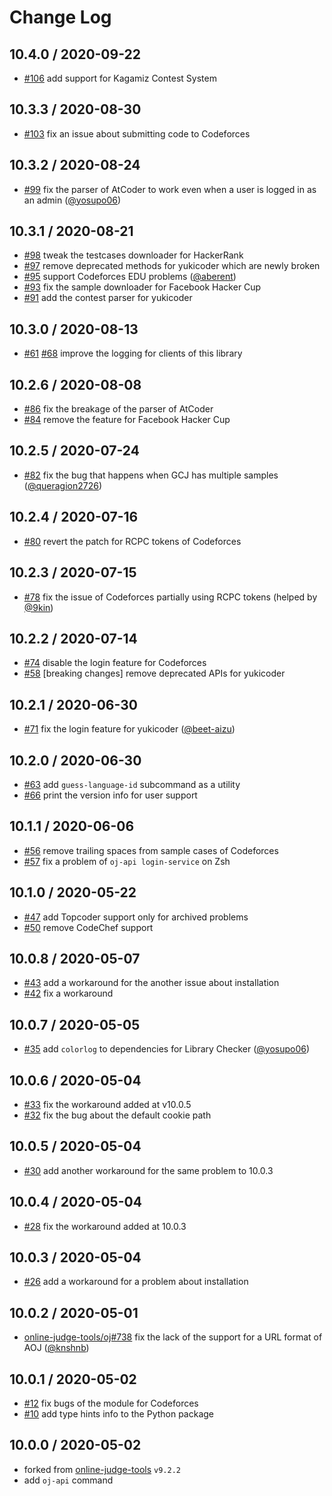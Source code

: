 # Change Log

## 10.4.0 / 2020-09-22

-   [#106](https://github.com/online-judge-tools/api-client/pull/106) add support for Kagamiz Contest System

## 10.3.3 / 2020-08-30

-   [#103](https://github.com/online-judge-tools/api-client/pull/103) fix an issue about submitting code to Codeforces

## 10.3.2 / 2020-08-24

-   [#99](https://github.com/online-judge-tools/api-client/pull/99) fix the parser of AtCoder to work even when a user is logged in as an admin  ([@yosupo06](https://github.com/yosupo06))

## 10.3.1 / 2020-08-21

-   [#98](https://github.com/online-judge-tools/api-client/pull/98) tweak the testcases downloader for HackerRank
-   [#97](https://github.com/online-judge-tools/api-client/pull/97) remove deprecated methods for yukicoder which are newly broken
-   [#95](https://github.com/online-judge-tools/api-client/pull/95) support Codeforces EDU problems  ([@aberent](https://github.com/aberent))
-   [#93](https://github.com/online-judge-tools/api-client/pull/93) fix the sample downloader for Facebook Hacker Cup
-   [#91](https://github.com/online-judge-tools/api-client/pull/91) add the contest parser for yukicoder

## 10.3.0 / 2020-08-13

-   [#61](https://github.com/online-judge-tools/api-client/issues/61) [#68](https://github.com/online-judge-tools/api-client/pull/68) improve the logging for clients of this library

## 10.2.6 / 2020-08-08

-   [#86](https://github.com/online-judge-tools/api-client/issues/86) fix the breakage of the parser of AtCoder
-   [#84](https://github.com/online-judge-tools/api-client/issues/84) remove the feature for Facebook Hacker Cup

## 10.2.5 / 2020-07-24

-   [#82](https://github.com/online-judge-tools/api-client/pull/82) fix the bug that happens when GCJ has multiple samples ([@queragion2726](https://github.com/queragion2726))

## 10.2.4 / 2020-07-16

-   [#80](https://github.com/online-judge-tools/api-client/pull/80) revert the patch for RCPC tokens of Codeforces

## 10.2.3 / 2020-07-15

-   [#78](https://github.com/online-judge-tools/api-client/pull/78) fix the issue of Codeforces partially using RCPC tokens (helped by [@9kin](https://github.com/9kin))

## 10.2.2 / 2020-07-14

-   [#74](https://github.com/online-judge-tools/api-client/pull/74) disable the login feature for Codeforces
-   [#58](https://github.com/online-judge-tools/api-client/pull/58) [breaking changes] remove deprecated APIs for yukicoder

## 10.2.1 / 2020-06-30

-   [#71](https://github.com/online-judge-tools/api-client/pull/71) fix the login feature for yukicoder ([@beet-aizu](https://github.com/beet-aizu))

## 10.2.0 / 2020-06-30

-   [#63](https://github.com/online-judge-tools/api-client/pull/63) add `guess-language-id` subcommand as a utility
-   [#66](https://github.com/online-judge-tools/api-client/pull/66) print the version info for user support

## 10.1.1 / 2020-06-06

-   [#56](https://github.com/online-judge-tools/api-client/pull/56) remove trailing spaces from sample cases of Codeforces
-   [#57](https://github.com/online-judge-tools/api-client/pull/57) fix a problem of `oj-api login-service` on Zsh

## 10.1.0 / 2020-05-22

-   [#47](https://github.com/online-judge-tools/api-client/pull/47) add Topcoder support only for archived problems
-   [#50](https://github.com/online-judge-tools/api-client/pull/50) remove CodeChef support

## 10.0.8 / 2020-05-07

-   [#43](https://github.com/online-judge-tools/api-client/pull/43) add a workaround for the another issue about installation
-   [#42](https://github.com/online-judge-tools/api-client/pull/42) fix a workaround

## 10.0.7 / 2020-05-05

-   [#35](https://github.com/online-judge-tools/api-client/pull/35) add `colorlog` to dependencies for Library Checker ([@yosupo06](https://github.com/yosupo06))

## 10.0.6 / 2020-05-04

-   [#33](https://github.com/online-judge-tools/api-client/pull/33) fix the workaround added at v10.0.5
-   [#32](https://github.com/online-judge-tools/api-client/pull/32) fix the bug about the default cookie path

## 10.0.5 / 2020-05-04

-   [#30](https://github.com/online-judge-tools/api-client/pull/30) add another workaround for the same problem to 10.0.3

## 10.0.4 / 2020-05-04

-   [#28](https://github.com/online-judge-tools/api-client/pull/28) fix the workaround added at 10.0.3

## 10.0.3 / 2020-05-04

-   [#26](https://github.com/online-judge-tools/api-client/pull/26) add a workaround for a problem about installation

## 10.0.2 / 2020-05-01

-   [online-judge-tools/oj#738](https://github.com/online-judge-tools/oj/pull/738) fix the lack of the support for a URL format of AOJ ([@knshnb](https://github.com/knshnb))

## 10.0.1 / 2020-05-02

-   [#12](https://github.com/online-judge-tools/api-client/pull/12) fix bugs of the module for Codeforces
-   [#10](https://github.com/online-judge-tools/api-client/pull/10) add type hints info to the Python package

## 10.0.0 / 2020-05-02

-   forked from [online-judge-tools](https://github.com/kmyk/online-judge-tools) `v9.2.2`
-   add `oj-api` command
